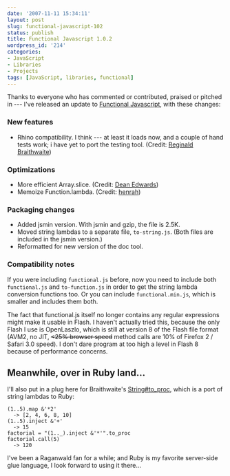 ```yaml
---
date: '2007-11-11 15:34:11'
layout: post
slug: functional-javascript-102
status: publish
title: Functional Javascript 1.0.2
wordpress_id: '214'
categories:
- JavaScript
- Libraries
- Projects
tags: [JavaScript, libraries, functional]
---
```


Thanks to everyone who has commented or contributed, praised or pitched in --- I've released an update to [Functional Javascript](/sources/javascript/functional), with these changes:

<!-- more -->

### New features

- Rhino compatibility.  I think --- at least it loads now, and a couple of hand tests work; i have yet to port the testing tool.  (Credit: [Reginald Braithwaite](http://weblog.raganwald.com/))

### Optimizations

- More efficient Array.slice.  (Credit: [Dean Edwards](http://dean.edwards.name/))
- Memoize Function.lambda.  (Credit: [henrah](http://code.google.com/u/henrah/))

### Packaging changes

- Added jsmin version.  With jsmin and gzip, the file is 2.5K.
- Moved string lambdas to a separate file, `to-string.js`.  (Both files are included in the jsmin version.)
- Reformatted for new version of the doc tool.

### Compatibility notes

If you were including `functional.js` before, now you need to include both `functional.js` and `to-function.js` in order to get the string lambda conversion functions too.  Or you can include `functional.min.js`, which is smaller and includes them both.

The fact that functional.js itself no longer contains any regular expressions might make it usable in Flash.  I haven't actually tried this, because the only Flash I use is OpenLaszlo, which is still at version 8 of the Flash file format (AVM2, no JIT, <del>&lt;25% browser speed</del> method calls are 10% of Firefox 2 / Safari 3.0 speed).  I don't dare program at too high a level in Flash 8 because of performance concerns.

## Meanwhile, over in Ruby land...

I'll also put in a plug here for Braithwaite's [String#to_proc](http://weblog.raganwald.com/2007/10/stringtoproc.html), which is a port of string lambdas to Ruby:



    (1..5).map &'*2'
      -> [2, 4, 6, 8, 10]
    (1..5).inject &'+'
      -> 15
    factorial = "(1.._).inject &'*'".to_proc
    factorial.call(5)
      -> 120


I've been a Raganwald fan for a while; and Ruby is my favorite server-side glue language, I look forward to using it there...

